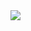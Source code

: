 <img src="https://github-profile-trophy.vercel.app/?username=RikiyaFujii&theme=juicyfresh&no-bg=true" />